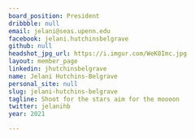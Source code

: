 ```yaml
---
board_position: President
dribbble: null
email: jelani@seas.upenn.edu
facebook: jelani.hutchinsbelgrave
github: null
headshot_jpg_url: https://i.imgur.com/WeK0Imc.jpg
layout: member_page
linkedin: jhutchinsbelgrave
name: Jelani Hutchins-Belgrave
personal_site: null
slug: jelani-hutchins-belgrave
tagline: Shoot for the stars aim for the moooon
twitter: jelanihb
year: 2021

---
```

